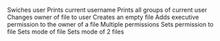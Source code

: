 Swiches user
Prints current username
Prints all groups of current user
Changes owner of file to user
Creates an empty file
Adds executive permission to the owner of a file
Multiple permissions
Sets permission to file
Sets mode of file
Sets mode of 2 files





